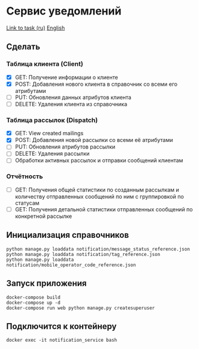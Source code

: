 # Сервис уведомлений

[Link to task (ru)](https://vans-tan-09u.craft.me/n6OVYFVUpq0o6L)
[English](README.md)

## Сделать

### Таблица клиента (Client)

- [X] GET: Получение информации о клиенте
- [X] POST: Добавления нового клиента в справочник со всеми его атрибутами
- [ ] PUT: Обновления данных атрибутов клиента
- [ ] DELETE: Удаления клиента из справочника

### Таблица рассылок (Dispatch)

- [X] GET: View created mailings
- [X] POST: Добавления новой рассылки со всеми её атрибутами
- [ ] PUT: Обновления атрибутов рассылки
- [ ] DELETE: Удаления рассылки
- [ ] Обработки активных рассылок и отправки сообщений клиентам

### Отчётность

- [ ] GET: Получения общей статистики по созданным рассылкам и количеству отправленных сообщений по ним с группировкой по статусам
- [ ] GET: Получения детальной статистики отправленных сообщений по конкретной рассылке

## Инициализация справочников

```commandline
python manage.py loaddata notification/message_status_reference.json
python manage.py loaddata notification/tag_reference.json
python manage.py loaddata notification/mobile_operator_code_reference.json
```

## Запуск приложения

```commandline
docker-compose build
docker-compose up -d
docker-compose run web python manage.py createsuperuser
```

## Подключится к контейнеру

```commandline
docker exec -it notification_service bash
```